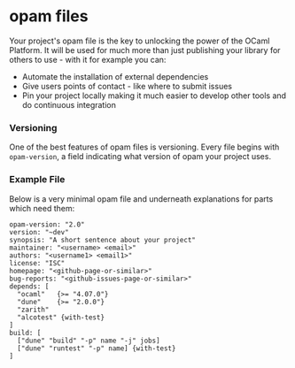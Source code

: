 # opam files

Your project's opam file is the key to unlocking the power of the OCaml Platform. It will be used for much more than just publishing your library for others to use - with it for example you can:

- Automate the installation of external dependencies
- Give users points of contact - like where to submit issues
- Pin your project locally making it much easier to develop other tools and do continuous integration

### Versioning

One of the best features of opam files is versioning. Every file begins with `opam-version`, a field indicating what version of opam your project uses.  

### Example File

Below is a very minimal opam file and underneath explanations for parts which need them:

```
opam-version: "2.0"
version: "~dev"
synopsis: "A short sentence about your project"
maintainer: "<username> <email>"
authors: "<username1> <email1>"
license: "ISC"
homepage: "<github-page-or-similar>"
bug-reports: "<github-issues-page-or-similar>"
depends: [
  "ocaml"   {>= "4.07.0"}
  "dune"    {>= "2.0.0"}
  "zarith"
  "alcotest" {with-test}
]
build: [
  ["dune" "build" "-p" name "-j" jobs]
  ["dune" "runtest" "-p" name] {with-test}
]
```